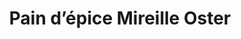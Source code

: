 ---
title: "Pain d’épice Mireille Oster"
url: /strasbourg/pain-depice-mireille-oster/
shop: pâtisserie
---